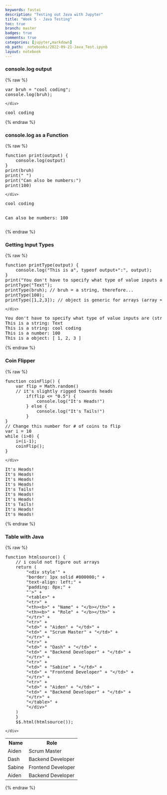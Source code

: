 ```yaml
---
keywords: fastai
description: "Testing out Java with Jupyter"
title: "Week 5 - Java Testing"
toc: true
branch: master
badges: true
comments: true
categories: [jupyter,markdown]
nb_path: _notebooks/2022-09-21-Java_Test.ipynb
layout: notebook
---
```


<!--
#################################################
### THIS FILE WAS AUTOGENERATED! DO NOT EDIT! ###
#################################################
# file to edit: _notebooks/2022-09-21-Java_Test.ipynb
-->

<div class="container" id="notebook-container">
        
<div class="cell border-box-sizing text_cell rendered"><div class="inner_cell">
<div class="text_cell_render border-box-sizing rendered_html">
<h3 id="console.log-output">console.log output<a class="anchor-link" href="#console.log-output"> </a></h3>
</div>
</div>
</div>
    {% raw %}
    
<div class="cell border-box-sizing code_cell rendered">
<div class="input">

<div class="inner_cell">
    <div class="input_area">
<div class=" highlight hl-javascript"><pre><span></span><span class="kd">var</span> <span class="nx">bruh</span> <span class="o">=</span> <span class="s2">&quot;cool coding&quot;</span><span class="p">;</span>
<span class="nx">console</span><span class="p">.</span><span class="nx">log</span><span class="p">(</span><span class="nx">bruh</span><span class="p">);</span>
</pre></div>

    </div>
</div>
</div>

<div class="output_wrapper">
<div class="output">

<div class="output_area">

<div class="output_subarea output_stream output_stdout output_text">
<pre>cool coding
</pre>
</div>
</div>

</div>
</div>

</div>
    {% endraw %}

<div class="cell border-box-sizing text_cell rendered"><div class="inner_cell">
<div class="text_cell_render border-box-sizing rendered_html">
<h3 id="console.log-as-a-Function">console.log as a Function<a class="anchor-link" href="#console.log-as-a-Function"> </a></h3>
</div>
</div>
</div>
    {% raw %}
    
<div class="cell border-box-sizing code_cell rendered">
<div class="input">

<div class="inner_cell">
    <div class="input_area">
<div class=" highlight hl-javascript"><pre><span></span><span class="kd">function</span> <span class="nx">print</span><span class="p">(</span><span class="nx">output</span><span class="p">)</span> <span class="p">{</span>
    <span class="nx">console</span><span class="p">.</span><span class="nx">log</span><span class="p">(</span><span class="nx">output</span><span class="p">)</span>
<span class="p">}</span>
<span class="nx">print</span><span class="p">(</span><span class="nx">bruh</span><span class="p">)</span>
<span class="nx">print</span><span class="p">(</span><span class="s2">&quot; &quot;</span><span class="p">)</span>
<span class="nx">print</span><span class="p">(</span><span class="s2">&quot;Can also be numbers:&quot;</span><span class="p">)</span>
<span class="nx">print</span><span class="p">(</span><span class="mf">100</span><span class="p">)</span>
</pre></div>

    </div>
</div>
</div>

<div class="output_wrapper">
<div class="output">

<div class="output_area">

<div class="output_subarea output_stream output_stdout output_text">
<pre>cool coding
 
Can also be numbers:
100
</pre>
</div>
</div>

</div>
</div>

</div>
    {% endraw %}

<div class="cell border-box-sizing text_cell rendered"><div class="inner_cell">
<div class="text_cell_render border-box-sizing rendered_html">
<h3 id="Getting-Input-Types">Getting Input Types<a class="anchor-link" href="#Getting-Input-Types"> </a></h3>
</div>
</div>
</div>
    {% raw %}
    
<div class="cell border-box-sizing code_cell rendered">
<div class="input">

<div class="inner_cell">
    <div class="input_area">
<div class=" highlight hl-javascript"><pre><span></span><span class="kd">function</span> <span class="nx">printType</span><span class="p">(</span><span class="nx">output</span><span class="p">)</span> <span class="p">{</span>
    <span class="nx">console</span><span class="p">.</span><span class="nx">log</span><span class="p">(</span><span class="s2">&quot;This is a&quot;</span><span class="p">,</span> <span class="k">typeof</span> <span class="nx">output</span><span class="o">+</span><span class="s2">&quot;:&quot;</span><span class="p">,</span> <span class="nx">output</span><span class="p">);</span>
<span class="p">}</span>
<span class="nx">print</span><span class="p">(</span><span class="s2">&quot;You don&#39;t have to specify what type of value inputs are (string or int)&quot;</span><span class="p">)</span>
<span class="nx">printType</span><span class="p">(</span><span class="s2">&quot;Text&quot;</span><span class="p">);</span>
<span class="nx">printType</span><span class="p">(</span><span class="nx">bruh</span><span class="p">);</span> <span class="c1">// bruh = a string, therefore...</span>
<span class="nx">printType</span><span class="p">(</span><span class="mf">100</span><span class="p">);</span>
<span class="nx">printType</span><span class="p">([</span><span class="mf">1</span><span class="p">,</span><span class="mf">2</span><span class="p">,</span><span class="mf">3</span><span class="p">]);</span> <span class="c1">// object is generic for arrays (array = list)</span>
</pre></div>

    </div>
</div>
</div>

<div class="output_wrapper">
<div class="output">

<div class="output_area">

<div class="output_subarea output_stream output_stdout output_text">
<pre>You don&#39;t have to specify what type of value inputs are (string or int)
This is a string: Text
This is a string: cool coding
This is a number: 100
This is a object: [ 1, 2, 3 ]
</pre>
</div>
</div>

</div>
</div>

</div>
    {% endraw %}

<div class="cell border-box-sizing text_cell rendered"><div class="inner_cell">
<div class="text_cell_render border-box-sizing rendered_html">
<h3 id="Coin-Flipper">Coin Flipper<a class="anchor-link" href="#Coin-Flipper"> </a></h3>
</div>
</div>
</div>
    {% raw %}
    
<div class="cell border-box-sizing code_cell rendered">
<div class="input">

<div class="inner_cell">
    <div class="input_area">
<div class=" highlight hl-javascript"><pre><span></span><span class="kd">function</span> <span class="nx">coinFlip</span><span class="p">()</span> <span class="p">{</span>
    <span class="kd">var</span> <span class="nx">flip</span> <span class="o">=</span> <span class="nb">Math</span><span class="p">.</span><span class="nx">random</span><span class="p">()</span>
    <span class="c1">// it&#39;s slightly rigged towards heads</span>
        <span class="k">if</span><span class="p">(</span><span class="nx">flip</span> <span class="o">&lt;=</span> <span class="s2">&quot;0.5&quot;</span><span class="p">)</span> <span class="p">{</span>
            <span class="nx">console</span><span class="p">.</span><span class="nx">log</span><span class="p">(</span><span class="s2">&quot;It&#39;s Heads!&quot;</span><span class="p">)</span>
        <span class="p">}</span> <span class="k">else</span> <span class="p">{</span>
            <span class="nx">console</span><span class="p">.</span><span class="nx">log</span><span class="p">(</span><span class="s2">&quot;It&#39;s Tails!&quot;</span><span class="p">)</span>
        <span class="p">}</span>
<span class="p">}</span>
<span class="c1">// Change this number for # of coins to flip</span>
<span class="kd">var</span> <span class="nx">i</span> <span class="o">=</span> <span class="mf">10</span>
<span class="k">while</span> <span class="p">(</span><span class="nx">i</span><span class="o">&gt;</span><span class="mf">0</span><span class="p">)</span> <span class="p">{</span>
    <span class="nx">i</span><span class="o">=</span><span class="p">(</span><span class="nx">i</span><span class="o">-</span><span class="mf">1</span><span class="p">);</span>
    <span class="nx">coinFlip</span><span class="p">();</span>
<span class="p">}</span>
</pre></div>

    </div>
</div>
</div>

<div class="output_wrapper">
<div class="output">

<div class="output_area">

<div class="output_subarea output_stream output_stdout output_text">
<pre>It&#39;s Heads!
It&#39;s Heads!
It&#39;s Heads!
It&#39;s Heads!
It&#39;s Tails!
It&#39;s Heads!
It&#39;s Heads!
It&#39;s Tails!
It&#39;s Heads!
It&#39;s Heads!
</pre>
</div>
</div>

</div>
</div>

</div>
    {% endraw %}

<div class="cell border-box-sizing text_cell rendered"><div class="inner_cell">
<div class="text_cell_render border-box-sizing rendered_html">
<h3 id="Table-with-Java">Table with Java<a class="anchor-link" href="#Table-with-Java"> </a></h3>
</div>
</div>
</div>
    {% raw %}
    
<div class="cell border-box-sizing code_cell rendered">
<div class="input">

<div class="inner_cell">
    <div class="input_area">
<div class=" highlight hl-javascript"><pre><span></span><span class="kd">function</span> <span class="nx">htmlsource</span><span class="p">()</span> <span class="p">{</span>
    <span class="c1">// i could not figure out arrays</span>
    <span class="k">return</span> <span class="p">(</span>
        <span class="s2">&quot;&lt;div style&#39;&quot;</span> <span class="o">+</span> 
        <span class="s2">&quot;border: 1px solid #000000;&quot;</span> <span class="o">+</span>
        <span class="s2">&quot;text-align: left;&quot;</span> <span class="o">+</span>
        <span class="s2">&quot;padding: 8px;&quot;</span> <span class="o">+</span> 
        <span class="s2">&quot;&#39;&gt;&quot;</span> <span class="o">+</span>
        <span class="s2">&quot;&lt;table&gt;&quot;</span> <span class="o">+</span>
        <span class="s2">&quot;&lt;tr&gt;&quot;</span> <span class="o">+</span>
        <span class="s2">&quot;&lt;th&gt;&lt;b&gt;&quot;</span> <span class="o">+</span> <span class="s2">&quot;Name&quot;</span> <span class="o">+</span> <span class="s2">&quot;&lt;/b&gt;&lt;/th&gt;&quot;</span> <span class="o">+</span>
        <span class="s2">&quot;&lt;th&gt;&lt;b&gt;&quot;</span> <span class="o">+</span> <span class="s2">&quot;Role&quot;</span> <span class="o">+</span> <span class="s2">&quot;&lt;/b&gt;&lt;/th&gt;&quot;</span> <span class="o">+</span>
        <span class="s2">&quot;&lt;/tr&gt;&quot;</span> <span class="o">+</span>
        <span class="s2">&quot;&lt;tr&gt;&quot;</span> <span class="o">+</span>
        <span class="s2">&quot;&lt;td&gt;&quot;</span> <span class="o">+</span> <span class="s2">&quot;Aiden&quot;</span> <span class="o">+</span> <span class="s2">&quot;&lt;/td&gt;&quot;</span> <span class="o">+</span>
        <span class="s2">&quot;&lt;td&gt;&quot;</span> <span class="o">+</span> <span class="s2">&quot;Scrum Master&quot;</span> <span class="o">+</span> <span class="s2">&quot;&lt;/td&gt;&quot;</span> <span class="o">+</span>
        <span class="s2">&quot;&lt;/tr&gt;&quot;</span> <span class="o">+</span>
        <span class="s2">&quot;&lt;tr&gt;&quot;</span> <span class="o">+</span>
        <span class="s2">&quot;&lt;td&gt;&quot;</span> <span class="o">+</span> <span class="s2">&quot;Dash&quot;</span> <span class="o">+</span> <span class="s2">&quot;&lt;/td&gt;&quot;</span> <span class="o">+</span>
        <span class="s2">&quot;&lt;td&gt;&quot;</span> <span class="o">+</span> <span class="s2">&quot;Backend Developer&quot;</span> <span class="o">+</span> <span class="s2">&quot;&lt;/td&gt;&quot;</span> <span class="o">+</span>
        <span class="s2">&quot;&lt;/tr&gt;&quot;</span> <span class="o">+</span>
        <span class="s2">&quot;&lt;tr&gt;&quot;</span> <span class="o">+</span>
        <span class="s2">&quot;&lt;td&gt;&quot;</span> <span class="o">+</span> <span class="s2">&quot;Sabine&quot;</span> <span class="o">+</span> <span class="s2">&quot;&lt;/td&gt;&quot;</span> <span class="o">+</span>
        <span class="s2">&quot;&lt;td&gt;&quot;</span> <span class="o">+</span> <span class="s2">&quot;Frontend Developer&quot;</span> <span class="o">+</span> <span class="s2">&quot;&lt;/td&gt;&quot;</span> <span class="o">+</span>
        <span class="s2">&quot;&lt;/tr&gt;&quot;</span> <span class="o">+</span>
        <span class="s2">&quot;&lt;tr&gt;&quot;</span> <span class="o">+</span>
        <span class="s2">&quot;&lt;td&gt;&quot;</span> <span class="o">+</span> <span class="s2">&quot;Aiden&quot;</span> <span class="o">+</span> <span class="s2">&quot;&lt;/td&gt;&quot;</span> <span class="o">+</span>
        <span class="s2">&quot;&lt;td&gt;&quot;</span> <span class="o">+</span> <span class="s2">&quot;Backend Developer&quot;</span> <span class="o">+</span> <span class="s2">&quot;&lt;/td&gt;&quot;</span> <span class="o">+</span>
        <span class="s2">&quot;&lt;/tr&gt;&quot;</span> <span class="o">+</span>
        <span class="s2">&quot;&lt;/table&gt;&quot;</span> <span class="o">+</span>
        <span class="s2">&quot;&lt;/div&gt;&quot;</span>
    <span class="p">)</span>
    <span class="p">}</span>
    <span class="nx">$$</span><span class="p">.</span><span class="nx">html</span><span class="p">(</span><span class="nx">htmlsource</span><span class="p">());</span>
</pre></div>

    </div>
</div>
</div>

<div class="output_wrapper">
<div class="output">

<div class="output_area">


<div class="output_html rendered_html output_subarea output_execute_result">
<div style'border: 1px solid #000000;text-align: left;padding: 8px;'><table><tr><th><b>Name</b></th><th><b>Role</b></th></tr><tr><td>Aiden</td><td>Scrum Master</td></tr><tr><td>Dash</td><td>Backend Developer</td></tr><tr><td>Sabine</td><td>Frontend Developer</td></tr><tr><td>Aiden</td><td>Backend Developer</td></tr></table></div>
</div>

</div>

</div>
</div>

</div>
    {% endraw %}

</div>
 

